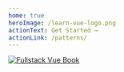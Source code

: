```yaml
---
home: true
heroImage: /learn-vue-logo.png
actionText: Get Started →
actionLink: /patterns/
---
```


<div class="hero">
  <p class="action">
    <GithubStarButton></GithubStarButton>
  </p>

  <a href="https://gumroad.com/a/462206067" target="_blank" rel="noopener noreferrer">
    <img src="https://www.fullstack.io/assets/images/vue-github.png" alt="Fullstack Vue Book">
  </a>
</div>
